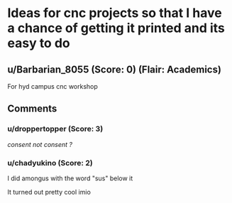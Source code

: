 # Ideas for cnc projects so that I have a chance of getting it printed and its easy to do
## u/Barbarian_8055 (Score: 0) (Flair: Academics)
For hyd campus cnc workshop


## Comments

### u/droppertopper (Score: 3)
*consent not consent ?*


### u/chadyukino (Score: 2)
I did amongus with the word "sus" below it

It turned out pretty cool imio




